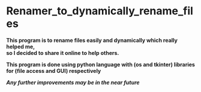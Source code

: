 # Renamer_to_dynamically_rename_files
**This program is to rename files easily and dynamically which really helped me,**  
**so I decided to share it online to help others.**

**This program is done using python language with (os and tkinter) libraries for (file access and GUI) respectively**

***Any further improvements may be in the near future***
